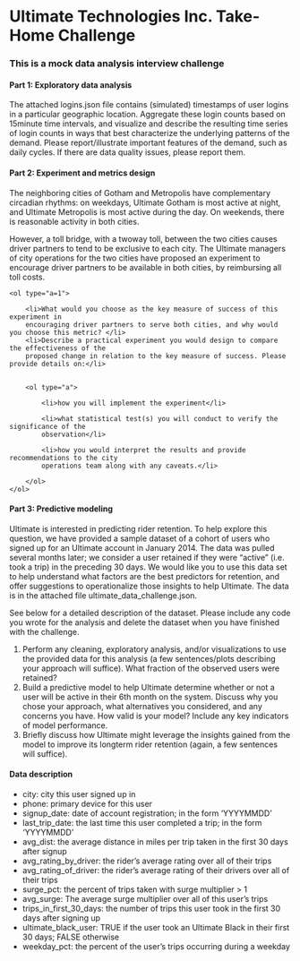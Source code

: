 # Ultimate Technologies Inc. Take-Home Challenge


<p>
	<H3>This is a mock data analysis interview challenge</H3>
</p>

<p>
	<H4>Part 1: Exploratory data analysis</H4>
The attached logins.json file contains (simulated) timestamps of user logins in a particular
geographic location. Aggregate these login counts based on 15­minute time intervals, and
visualize and describe the resulting time series of login counts in ways that best characterize the
underlying patterns of the demand. Please report/illustrate important features of the demand,
such as daily cycles. If there are data quality issues, please report them.</p>

<p>
	<H4>Part 2: Experiment and metrics design</H4>
The neighboring cities of Gotham and Metropolis have complementary circadian rhythms: on
weekdays, Ultimate Gotham is most active at night, and Ultimate Metropolis is most active
during the day. On weekends, there is reasonable activity in both cities.

However, a toll bridge, with a two­way toll, between the two cities causes driver partners to tend
to be exclusive to each city. The Ultimate managers of city operations for the two cities have
proposed an experiment to encourage driver partners to be available in both cities, by
reimbursing all toll costs.

	<ol type="a=1">

		<li>What would you choose as the key measure of success of this experiment in
		encouraging driver partners to serve both cities, and why would you choose this metric? </li>
		<li>Describe a practical experiment you would design to compare the effectiveness of the
		proposed change in relation to the key measure of success. Please provide details on:</li>
	

		<ol type="a">

			<li>how you will implement the experiment</li>

			<li>what statistical test(s) you will conduct to verify the significance of the
			observation</li>

			<li>how you would interpret the results and provide recommendations to the city
			operations team along with any caveats.</li>
		
		</ol>
	</ol>


</p>

<p>
	<H4>Part 3: Predictive modeling</H4>
Ultimate is interested in predicting rider retention. To help explore this question, we have
provided a sample dataset of a cohort of users who signed up for an Ultimate account in
January 2014. The data was pulled several months later; we consider a user retained if they
were “active” (i.e. took a trip) in the preceding 30 days.
We would like you to use this data set to help understand what factors are the best predictors
for retention, and offer suggestions to operationalize those insights to help Ultimate.
The data is in the attached file ultimate_data_challenge.json. 

<p>
See below for a detailed
description of the dataset. Please include any code you wrote for the analysis and delete the
dataset when you have finished with the challenge.</p>

<ol type="a=1">
<li>Perform any cleaning, exploratory analysis, and/or visualizations to use the provided
data for this analysis (a few sentences/plots describing your approach will suffice). What
fraction of the observed users were retained?</li>
<li> Build a predictive model to help Ultimate determine whether or not a user will be active
in their 6th month on the system. Discuss why you chose your approach, what
alternatives you considered, and any concerns you have. How valid is your model?
Include any key indicators of model performance.</li>
<li> Briefly discuss how Ultimate might leverage the insights gained from the model to
improve its long­term rider retention (again, a few sentences will suffice).
</li>
</ol>
</p>

<p>
	<H4>Data description</H4>
<ul>
<li>city: city this user signed up in</li>
<li>phone: primary device for this user</li>
<li>signup_date: date of account registration; in the form ‘YYYYMMDD’</li>
<li>last_trip_date: the last time this user completed a trip; in the form ‘YYYYMMDD’</li>
<li>avg_dist: the average distance in miles per trip taken in the first 30 days after signup</li>
<li>avg_rating_by_driver: the rider’s average rating over all of their trips</li>
<li>avg_rating_of_driver: the rider’s average rating of their drivers over all of their trips</li>
<li>surge_pct: the percent of trips taken with surge multiplier > 1</li>
<li>avg_surge: The average surge multiplier over all of this user’s trips</li>
<li>trips_in_first_30_days: the number of trips this user took in the first 30 days after
signing up</li>
<li>ultimate_black_user: TRUE if the user took an Ultimate Black in their first 30 days;
FALSE otherwise</li>
<li> weekday_pct: the percent of the user’s trips occurring during a weekday</li>
</ul>
</p>
